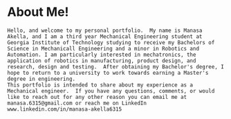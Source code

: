 # About Me!

    Hello, and welcome to my personal portfolio.  My name is Manasa Akella, and I am a third year Mechanical Engineering student at Georgia Institute of Technology studying to receive my Bachelors of Science in Mechanicall Engineering and a minor in Robotics and Automation. I am particularly interested in mechatronics, the application of robotics in manufacturing, product design, and research, design and testing.  After obtaining my Bachelor's degree, I hope to return to a university to work towards earning a Master's degree in engineering.  
    This portfolio is intended to share about my experience as a Mechanical engineer.  If you have any questions, comments, or would like to reach out for any other reason you can email me at manasa.6315@gmail.com or reach me on LinkedIn www.linkedin.com/in/manasa-akella6315

